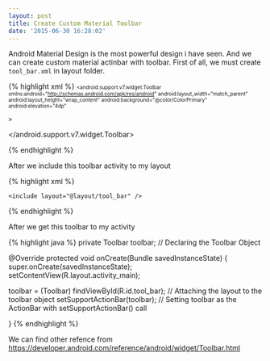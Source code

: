 ```yaml
---
layout: post
title: Create Custom Material Toolbar
date: '2015-06-30 16:28:02'
---
```


Android Material Design is the most powerful design i have seen. And we can create custom material actinbar with toolbar. First of all, we must create `tool_bar.xml` in layout folder.

{% highlight xml %}
<span style="font-size: x-small;"><?xml version="1.0" encoding="utf-8"?>
<android.support.v7.widget.Toolbar xmlns:android="http://schemas.android.com/apk/res/android"
    android:layout_width="match_parent"
    android:layout_height="wrap_content"
    android:background="@color/ColorPrimary"
    android:elevation="4dp"
 
    >
 
</android.support.v7.widget.Toolbar>
 
</span>
{% endhighlight %}

After we include this toolbar activity to my layout

{% highlight xml %}
<RelativeLayout xmlns:android="http://schemas.android.com/apk/res/android"
    xmlns:tools="http://schemas.android.com/tools" android:layout_width="match_parent"
    android:layout_height="match_parent">

    <include layout="@layout/tool_bar" />

</RelativeLayout>
{% endhighlight %}

After we get this toolbar to my activity

{% highlight java %}
private Toolbar toolbar;                              // Declaring the Toolbar Object
 
@Override
protected void onCreate(Bundle savedInstanceState) {
super.onCreate(savedInstanceState);
  setContentView(R.layout.activity_main);
 
  toolbar = (Toolbar) findViewById(R.id.tool_bar); // Attaching the layout to the toolbar object
  setSupportActionBar(toolbar);                   // Setting toolbar as the ActionBar with setSupportActionBar() call
 
}
{% endhighlight %}

We can find other refence from https://developer.android.com/reference/android/widget/Toolbar.html
